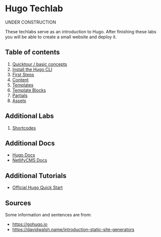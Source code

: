 # Hugo Techlab

UNDER CONSTRUCTION

These techlabs serve as an introduction to Hugo. After finishing these labs you will be able to create a small website and deploy it.

## Table of contents

1. [Quicktour / basic concepts](labs/01_quicktour.md)
1. [Install the Hugo CLI](labs/02_cli.md)
1. [First Steps](labs/03_first_steps.md)
1. [Content](labs/04_content.md)
1. [Templates](labs/05_templates.md)
1. [Template Blocks](labs/06_template_blocks.md)
1. [Partials](labs/07_partials.md)
1. [Assets](labs/08_assets.md)

## Additional Labs

1. [Shortcodes](labs/21_shortcodes.md)

## Additional Docs

* [Hugo Docs](https://gohugo.io/documentation/)
* [NetlifyCMS Docs](https://www.netlifycms.org/docs/intro/)

## Additional Tutorials

* [Official Hugo Quick Start](https://gohugo.io/getting-started/)

## Sources
Some information and sentences are from:

* https://gohugo.io
* https://davidwalsh.name/introduction-static-site-generators
